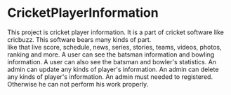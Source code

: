 # CricketPlayerInformation
This project is cricket player information. 
It is a part of cricket software like cricbuzz. 
This software bears many kinds of part.  
like that live score, schedule, news, series, stories, teams, videos, photos, ranking and more.
A user can see the batsman information and bowling information.
A user can also see the batsman and bowler's statistics.
An admin can update any kinds of player's information.
An admin can delete any kinds of player's information.
An admin must needed to registered. Otherwise he can not perform his work properly.




